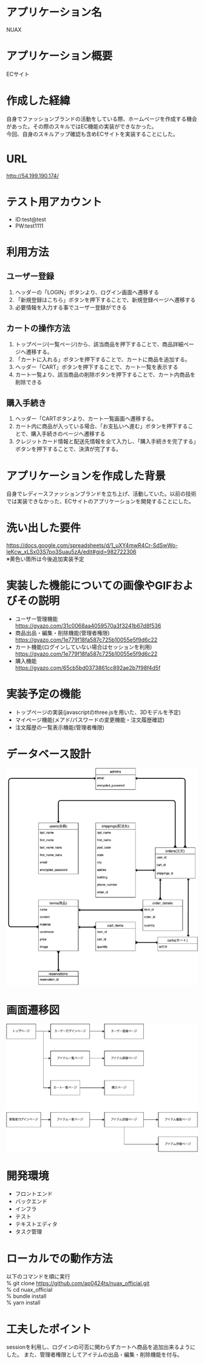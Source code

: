 # アプリケーション名  
NUAX
# アプリケーション概要  
ECサイト
# 作成した経緯
自身でファッションブランドの活動をしている際、ホームページを作成する機会があった。その際のスキルではEC機能の実装ができなかった。  
今回、自身のスキルアップ確認も含めECサイトを実装することにした。
# URL  
http://54.199.190.174/
# テスト用アカウント  
* ID:test@test 
* PW:test1111 
# 利用方法  
## ユーザー登録
1. ヘッダーの「LOGIN」ボタンより、ログイン画面へ遷移する
2. 「新規登録はこちら」ボタンを押下することで、新規登録ページへ遷移する
3. 必要情報を入力する事でユーザー登録ができる

## カートの操作方法  
1. トップページ(一覧ページ)から、該当商品を押下することで、商品詳細ページへ遷移する。
2. 「カートに入れる」ボタンを押下することで、カートに商品を追加する。
3. ヘッダー「CART」ボタンを押下することで、カート一覧を表示する
4. カート一覧より、該当商品の削除ボタンを押下することで、カート内商品を削除できる

## 購入手続き
1. ヘッダー「CARTボタンより、カート一覧画面へ遷移する。
2. カート内に商品が入っている場合、「お支払いへ進む」ボタンを押下することで、購入手続きのページへ遷移する
3. クレジットカード情報と配送先情報を全て入力し、「購入手続きを完了する」ボタンを押下することで、決済が完了する。


# アプリケーションを作成した背景  
自身でレディースファッションブランドを立ち上げ、活動していた。以前の技術では実装できなかった、ECサイトのアプリケーションを開発することにした。  

# 洗い出した要件  
https://docs.google.com/spreadsheets/d/1_uXY4mwR4Cr-SdSwWo-leKcw_xLSx03S7po3Suau5zA/edit#gid=982722306  
※黄色い箇所は今後追加実装予定

# 実装した機能についての画像やGIFおよびその説明  
* ユーザー管理機能
https://gyazo.com/31c0068aa4059570a3f3241b67d8f536
* 商品出品・編集・削除機能(管理者権限)
https://gyazo.com/1e779f18fa587c725b10055e5f9d6c22
* カート機能(ログインしていない場合はセッションを利用)
https://gyazo.com/1e779f18fa587c725b10055e5f9d6c22
* 購入機能  
https://gyazo.com/65cb5bd0373861cc892ae2b7f98f4d5f
# 実装予定の機能  
* トップページの実装(javascriptのthree.jsを用いた、3Dモデルを予定)
* マイページ機能(メアド/パスワードの変更機能・注文履歴確認)
* 注文履歴の一覧表示機能(管理者権限)

# データベース設計  
![Alt text](app/assets/images/er.png)
# 画面遷移図  
![Alt text](app/assets/images/%E7%94%BB%E9%9D%A2%E9%81%B7%E7%A7%BB%E5%9B%B3.png)
# 開発環境  
* フロントエンド
* バックエンド
* インフラ
* テスト
* テキストエディタ
* タスク管理

# ローカルでの動作方法  
以下のコマンドを順に実行  
% git clone https://github.com/ap0424ts/nuax_official.git  
% cd nuax_official  
% bundle install  
% yarn install  

# 工夫したポイント  
sessionを利用し、ログインの可否に関わらずカートへ商品を追加出来るようにした。
また、管理者権限としてアイテムの出品・編集・削除機能を付与。
